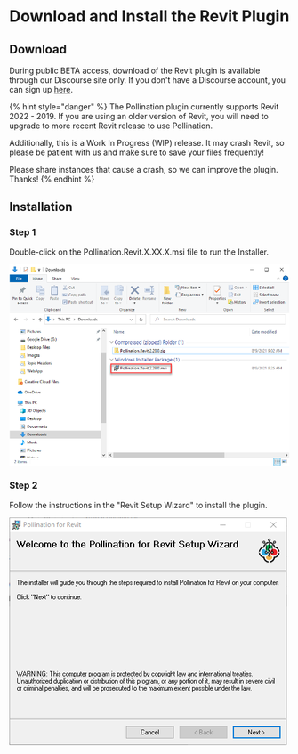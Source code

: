 # Download and Install the Revit Plugin

## Download

During public BETA access, download of the Revit plugin is available through our Discourse site only. If you don't have a Discourse account, you can sign up [here](https://discourse.pollination.cloud/).

{% hint style="danger" %}
The Pollination plugin currently supports Revit 2022 - 2019. If you are using an older version of Revit, you will need to upgrade to more recent Revit release to use Pollination. 

Additionally, this is a Work In Progress \(WIP\) release. It may crash Revit, so please be patient with us and make sure to save your files frequently! 

Please share instances that cause a crash, so we can improve the plugin. Thanks!
{% endhint %}

## Installation

### Step 1

Double-click on the Pollination.Revit.X.XX.X.msi file to run the Installer. 

![](../.gitbook/assets/image%20%28115%29.png)

### Step 2

Follow the instructions in the "Revit Setup Wizard" to install the plugin.

![](../.gitbook/assets/image%20%2893%29.png)



